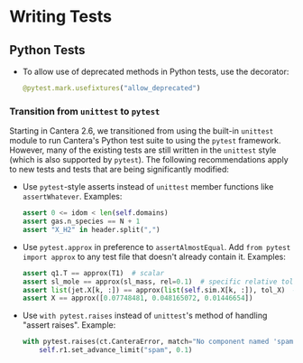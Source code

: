 # Writing Tests

## Python Tests

- To allow use of deprecated methods in Python tests, use the decorator:
  ```python
  @pytest.mark.usefixtures("allow_deprecated")
  ```

### Transition from `unittest` to `pytest`

Starting in Cantera 2.6, we transitioned from using the built-in `unittest` module to
run Cantera's Python test suite to using the `pytest` framework. However, many of the
existing tests are still written in the `unittest` style (which is also supported by
`pytest`). The following recommendations apply to new tests and tests that are being
significantly modified:

- Use `pytest`-style asserts instead of `unittest` member functions like
  `assertWhatever`. Examples:
  ```python
  assert 0 <= idom < len(self.domains)
  assert gas.n_species == N + 1
  assert "X_H2" in header.split(",")
  ```

- Use `pytest.approx` in preference to `assertAlmostEqual`. Add
  `from pytest import approx` to any test file that doesn't already contain it.
  Examples:
  ```python
  assert q1.T == approx(T1)  # scalar
  assert sl_mole == approx(sl_mass, rel=0.1)  # specific relative tolerance
  assert list(jet.X[k, :]) == approx(list(self.sim.X[k, :]), tol_X)  # arrays
  assert X == approx([0.07748481, 0.048165072, 0.01446654])
  ```

- Use `with pytest.raises` instead of `unittest`'s method of handling "assert raises".
  Example:
  ```python
  with pytest.raises(ct.CanteraError, match="No component named 'spam'"):
      self.r1.set_advance_limit("spam", 0.1)
  ```
